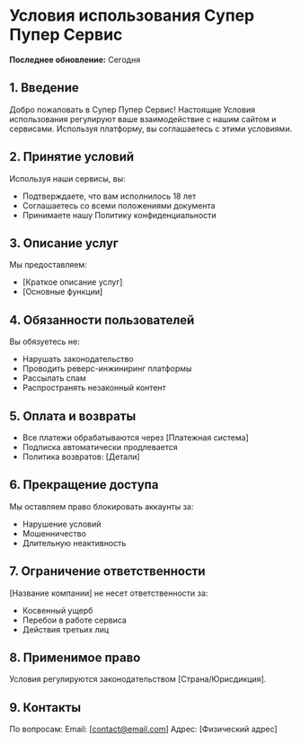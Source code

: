 # Условия использования Супер Пупер Сервис

**Последнее обновление:** Сегодня

## 1. Введение

Добро пожаловать в Супер Пупер Сервис! Настоящие Условия использования регулируют ваше взаимодействие с нашим сайтом и сервисами. Используя платформу, вы соглашаетесь с этими условиями.

## 2. Принятие условий

Используя наши сервисы, вы:

- Подтверждаете, что вам исполнилось 18 лет
- Соглашаетесь со всеми положениями документа
- Принимаете нашу Политику конфиденциальности

## 3. Описание услуг

Мы предоставляем:

- [Краткое описание услуг]
- [Основные функции]

## 4. Обязанности пользователей

Вы обязуетесь не:

- Нарушать законодательство
- Проводить реверс-инжиниринг платформы
- Рассылать спам
- Распространять незаконный контент

## 5. Оплата и возвраты

- Все платежи обрабатываются через [Платежная система]
- Подписка автоматически продлевается
- Политика возвратов: [Детали]

## 6. Прекращение доступа

Мы оставляем право блокировать аккаунты за:

- Нарушение условий
- Мошенничество
- Длительную неактивность

## 7. Ограничение ответственности

[Название компании] не несет ответственности за:

- Косвенный ущерб
- Перебои в работе сервиса
- Действия третьих лиц

## 8. Применимое право

Условия регулируются законодательством [Страна/Юрисдикция].

## 9. Контакты

По вопросам:
Email: [contact@email.com]
Адрес: [Физический адрес]
